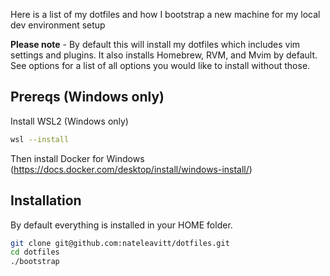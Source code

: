 Here is a list of my dotfiles and how I bootstrap a new machine
for my local dev environment setup

**Please note** - By default this will install my dotfiles which
includes vim settings and plugins. It also installs Homebrew, RVM,
and Mvim by default. See options for a list of all options you would
like to install without those.

## Prereqs  (Windows only) ##
Install WSL2 (Windows only)
```bash
wsl --install
```

Then install Docker for Windows (https://docs.docker.com/desktop/install/windows-install/)

## Installation ##
By default everything is installed in your HOME folder.
```bash
git clone git@github.com:nateleavitt/dotfiles.git
cd dotfiles
./bootstrap
```
